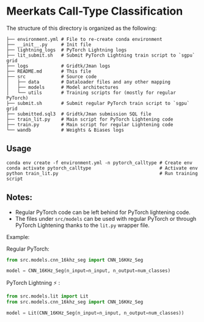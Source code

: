 # Meerkats Call-Type Classification

The structure of this directory is organized as the following:

```
├── environment.yml # File to re-create conda environment 
├── __init__.py     # Init file
├── lightning_logs  # PyTorch Lightning logs
├── lit_submit.sh   # Submit PyTorch Lightning train script to `sgpu` grid
├── logs            # Gridtk/Jman logs
├── README.md       # This file
├── src             # Source code
│   ├── data        # Dataloader files and any other mapping
│   ├── models      # Model architectures              
│   └── utils       # Training scripts for (mostly for regular PyTorch)
├── submit.sh       # Submit regular PyTorch train script to `sgpu` grid
├── submitted.sql3  # Gridtk/Jman submission SQL file
├── train_lit.py    # Main script for PyTorch Lightening code
├── train.py        # Main script for regular Lightening code
└── wandb           # Weights & Biases logs
```

## Usage
```
conda env create -f environment.yml -n pytorch_calltype # Create env
conda activate pytorch_calltype                         # Activate env
python train_lit.py                                     # Run training script
```

## Notes:
- Regular PyTorch code can be left behind for PyTorch lightening code.
- The files under `src/models` can be used with regular PyTorch or through PyTorch Lightening thanks to the `lit.py` wrapper file. 

Example:

Regular PyTorch:
```python
from src.models.cnn_16khz_seg import CNN_16KHz_Seg

model = CNN_16KHz_Seg(n_input=n_input, n_output=num_classes)
```

PyTorch Lightning :zap: :
```python
from src.models.lit import Lit
from src.models.cnn_16khz_seg import CNN_16KHz_Seg

model = Lit(CNN_16KHz_Seg(n_input=n_input, n_output=num_classes))
```
